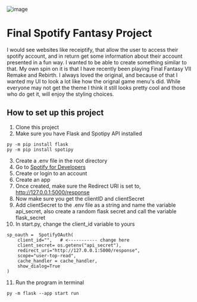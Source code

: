 ![image](https://github.com/user-attachments/assets/75450a93-ab35-444f-9ddf-824b83350895)


# Final Spotify Fantasy Project

I would see websites like receiptify, that allow the user to access their spotify account, and in return get some information about their account presented in a fun way. I wanted to be able to create something similar to that. My own spin on it is that I have recently been playing Final Fantasy VII Remake and Rebirth. I always loved the original, and because of that I wanted my UI to look a lot like how the orignal game menu's did. While everyone may not get the theme I think it still looks pretty cool and those who do get it, will enjoy the styling choices.

## How to set up this project

1. Clone this project
2. Make sure you have Flask and Spotipy API installed

```
py -m pip install flask
py -m pip install spotipy
```

3. Create a .env file in the root directory
4. Go to [Spotify for Developers](https://developer.spotify.com/)
5. Create or login to an account
6. Create an app
7. Once created, make sure the Redirect URI is set to, http://127.0.0.1:5000/response
8. Now make sure you get the clientID and clientSecret
9. Add clientSecret to the .env file as a string and name the variable api_secret, also create a random flask secret and call the variable flask_secret
10. In start.py, change the client_id variable to yours
```
sp_oauth =  SpotifyOAuth(
    client_id="",   # <----------- change here
    client_secret= os.getenv("api_secret"),
    redirect_uri="http://127.0.0.1:5000/response",
    scope="user-top-read",
    cache_handler = cache_handler,
    show_dialog=True
)
```

11. Run the program in terminal
```
py -m flask --app start run
```
